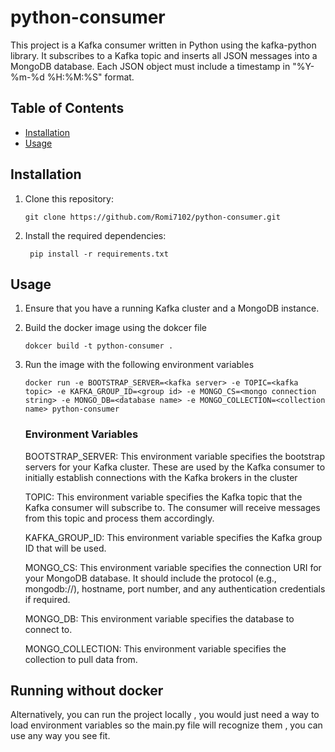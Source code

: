 # python-consumer
This project is a Kafka consumer written in Python using the kafka-python library. It subscribes to a Kafka topic and inserts all JSON messages into a MongoDB database. Each JSON object must include a timestamp in "%Y-%m-%d %H:%M:%S" format.

## Table of Contents
- [Installation](#installation)
- [Usage](#usage)

## Installation

1. Clone this repository:

    ```git clone https://github.com/Romi7102/python-consumer.git```

2. Install the required dependencies:
    
    ``` pip install -r requirements.txt```


## Usage

1. Ensure that you have a running Kafka cluster and a MongoDB instance.

2. Build the docker image using the dokcer file

    ```dokcer build -t python-consumer .```

3. Run the image with the following environment variables

    ```docker run -e BOOTSTRAP_SERVER=<kafka server> -e TOPIC=<kafka topic> -e KAFKA_GROUP_ID=<group id> -e MONGO_CS=<mongo connection string> -e MONGO_DB=<database name> -e MONGO_COLLECTION=<collection name> python-consumer```

    ### Environment Variables
    
    BOOTSTRAP_SERVER: This environment variable specifies the bootstrap servers for your Kafka cluster. These are used by the Kafka consumer to initially establish connections with the Kafka brokers in the cluster

    TOPIC: This environment variable specifies the Kafka topic that the Kafka consumer will subscribe to. The consumer will receive messages from this topic and process them accordingly.

    KAFKA_GROUP_ID: This environment variable specifies the Kafka group ID that will be used.

    MONGO_CS: This environment variable specifies the connection URI for your MongoDB database. It should include the protocol (e.g., mongodb://), hostname, port number, and any authentication credentials if required.

    MONGO_DB: This environment variable specifies the database to connect to. 

    MONGO_COLLECTION: This environment variable specifies the collection to pull data from.


## Running without docker

Alternatively, you can run the project locally , you would just need a way to load environment variables so the main.py file will recognize them , you can use any way you see fit.